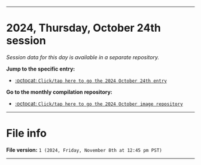 
***

# 2024, Thursday, October 24th session

_Session data for this day is available in a separate repository._

**Jump to the specific entry:**

- [:octocat: `Click/tap here to go the 2024 October 24th entry`](https://github.com/seanpm2001/SeansLifeArchive_Images_MotorWorld_CarFactory_Y2024_V10/tree/SeansLifeArchive_Images_MotorWorld_CarFactory_Y2024_V10_Main-dev/2024/10_October/24/)

**Go to the monthly compilation repository:**

- [:octocat: `Click/tap here to go the 2024 October image repository`](https://github.com/seanpm2001/SeansLifeArchive_Images_MotorWorld_CarFactory_Y2024_V10/)

***

# File info

**File version:** `1 (2024, Friday, November 8th at 12:45 pm PST)`

***
